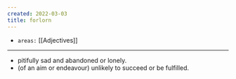 ```yaml
---
created: 2022-03-03
title: forlorn
---
```


- `areas:` [[Adjectives]]

---

- pitifully sad and abandoned or lonely.
- (of an aim or endeavour) unlikely to succeed or be fulfilled.
